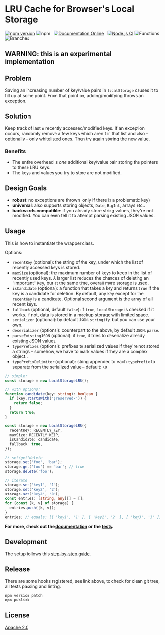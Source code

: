# LRU Cache for Browser's Local Storage

[![npm version](https://badge.fury.io/js/@cocalc%2Flocal-storage-lru.svg)](https://badge.fury.io/js/@cocalc%2Flocal-storage-lru) ![npm](https://img.shields.io/npm/dw/@cocalc/local-storage-lru) &nbsp; [![Documentation Online](https://img.shields.io/badge/documentation-online-blue.svg)](https://sagemathinc.github.io/local-storage-lru/) &nbsp; [![Node.js CI](https://github.com/sagemathinc/local-storage-lru/actions/workflows/node.js.yml/badge.svg)](https://github.com/sagemathinc/local-storage-lru/actions/workflows/node.js.yml) ![Functions](https://img.shields.io/badge/functions-100%25-brightgreen.svg?style=flat) ![Branches](https://img.shields.io/badge/branches-91.94%25-brightgreen.svg?style=flat)

## WARNING: this is an experimental implementation

## Problem

Saving an increasing number of key/value pairs in `localStorage` causes it to fill up at some point.
From that point on, adding/modifying throws an exception.

## Solution

Keep track of last `n` recently accessed/modified keys.
If an exception occurs,
randomly remove a few keys which aren't in that list and also – optionally – only whitelisted ones.
Then try again storing the new value.

### Benefits

- The entire overhead is _one_ additional key/value pair storing the pointers to these LRU keys.
- The keys and values you try to store are not modified.

## Design Goals

- **robust**: no exceptions are thrown (only if there is a problematic key)
- **universal**: also supports storing objects, `Date`, `BigInt`, arrays etc..
- **backwards compatible**: if you already store string values, they're not modified. You can even tell it to attempt parsing existing JSON values.

## Usage

This is how to instantiate the wrapper class.

Options:

- `recentKey` (optional): the string of the key, under which the list of recently accessed keys is stored.
- `maxSize` (optional): the maximum number of keys to keep in the list of recently used keys. A larger list reduces the chances of deleting an "important" key, but at the same time, overall more storage is used.
- `isCandidate` (optional): a function that takes a key and returns `true` if the key is a candidate for deletion. By default, any key except for the `recentKey` is a candidate. Optional second argument is the array of all recent keys.
- `fallback` (optional, default `false`): if `true`, `localStorage` is checked if it works. If not, data is stored in a mockup storage with limited space.
- `serializer` (optional): by default `JSON.stringify`, but you can use your own.
- `deserializer` (optional): counterpart to the above, by default `JSON.parse`.
- `parseExistingJSON` (optional): if `true`, it tries to deserialize already existing JSON values.
- `typePrefixes` (optional): prefixes to serialized values if they're not stored a strings – somehow, we have to mark values if they are a complex object...
- `typePrefixDelimiter` (optional): string appended to each `typePrefix` to separate from the serialized value – default: `\0`

```ts
// simple:
const storage = new LocalStorageLRU();

// with options:
function candidate(key: string): boolean {
  if (key.startsWith('preserved-')) {
    return false;
  }
  return true;
}

const storage = new LocalStorageLRU({
  recentKey: RECENTLY_KEY,
  maxSize: RECENTLY_KEEP,
  isCandidate: candidate,
  fallback: true,
});
```

```ts
// set/get/delete
storage.set('foo', 'bar');
storage.get('foo') == 'bar'; // true
storage.delete('foo');

// iterate
storage.set('key1', '1');
storage.set('key2', '2');
storage.set('key3', '3');
const entries: [string, any][] = [];
for (const [k, v] of storage) {
  entries.push([k, v]);
}
entries; // equals: [[ 'key1', '1' ], [ 'key2', '2' ], [ 'key3', '3' ]]
```

**For more, check out the [documentation](https://sagemathinc.github.io/local-storage-lru/) or the [tests](__tests__/test-lru.ts).**

## Development

The setup follows this [step-by-step guide](https://itnext.io/step-by-step-building-and-publishing-an-npm-typescript-package-44fe7164964c).

## Release

There are some hooks registered, see link above, to check for clean git tree, all tests passing and linting.

```bash
npm version patch
npm publish
```

## License

[Apache 2.0](https://www.apache.org/licenses/LICENSE-2.0.html)
